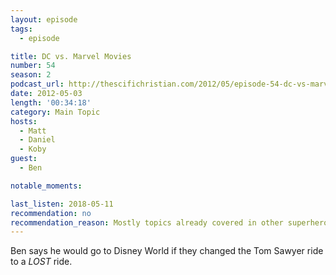 ```yaml
---
layout: episode
tags:
  - episode

title: DC vs. Marvel Movies
number: 54
season: 2
podcast_url: http://thescifichristian.com/2012/05/episode-54-dc-vs-marvel-movies/
date: 2012-05-03
length: '00:34:18'
category: Main Topic
hosts:
  - Matt
  - Daniel
  - Koby
guest:
  - Ben

notable_moments:

last_listen: 2018-05-11
recommendation: no
recommendation_reason: Mostly topics already covered in other superhero episodes.
---
```

Ben says he would go to Disney World if they changed the Tom Sawyer ride to a <i class="work-title">LOST</i> ride.
